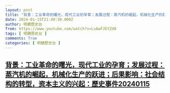 ```yaml
---
layout: post
title: "背景：工业革命的曙光，现代工业的孕育；发展过程：蒸汽机的崛起，机械化生产的跃进；后果影响：社会结构的转型，资本主义的兴起：歷史事件20240115"
date: 2024-01-15T21:49:50.000Z
author: 明鏡歷史台
from: https://www.youtube.com/watch?v=LvAwFJEYZd0
tags: [ 明鏡歷史台 ]
comments: True
categories: [ 明鏡歷史台 ]
---
```

<!--1705355390000-->
[背景：工业革命的曙光，现代工业的孕育；发展过程：蒸汽机的崛起，机械化生产的跃进；后果影响：社会结构的转型，资本主义的兴起：歷史事件20240115](https://www.youtube.com/watch?v=LvAwFJEYZd0)
------

<div>

</div>
